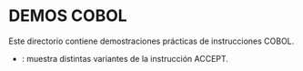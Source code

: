 # DEMOS COBOL

Este directorio contiene demostraciones prácticas de instrucciones COBOL.  
- : muestra distintas variantes de la instrucción ACCEPT.


